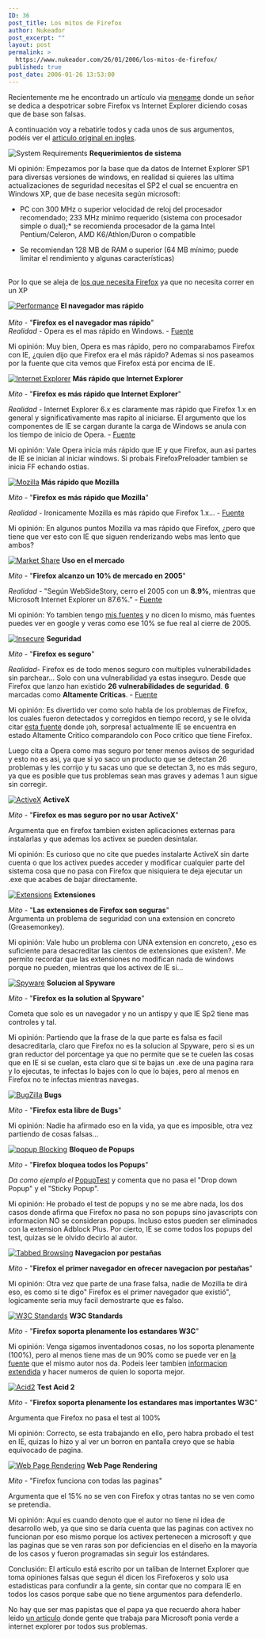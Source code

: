 ```yaml
---
ID: 36
post_title: Los mitos de Firefox
author: Nukeador
post_excerpt: ""
layout: post
permalink: >
  https://www.nukeador.com/26/01/2006/los-mitos-de-firefox/
published: true
post_date: 2006-01-26 13:53:00
---
```

<p>Recientemente me he encontrado un artículo via <a href="http://meneame.net/story.php?id=4162">meneame</a> donde un señor se dedica a despotricar sobre Firefox vs Internet Explorer diciendo cosas que de base son falsas.</p>
<p>A continuación voy a rebatirle todos y cada unos de sus argumentos, podéis ver el <a href="http://mywebpages.comcast.net/SupportCD/FirefoxMyths.html">articulo original en ingles</a>.</p>
<!--more-->
<div>
<img src="http://mywebpages.comcast.net/SupportCD/Icons/System.jpg" alt="System Requirements" border="0" /> <b>Requerimientos de sistema</b></p>
<p>Mi opinión: Empezamos por la base que da datos de Internet Explorer SP1 para diversas versiones de windows, en realidad si quieres las ultima actualizaciones de seguridad necesitas el SP2 el cual se encuentra en Windows XP, que de base necesita según microsoft:</p>
<ul></p>
<li>PC con 300 MHz o superior velocidad de reloj del procesador recomendado; 233 MHz mínimo requerido (sistema con procesador simple o dual);* se recomienda procesador de la gama Intel Pentium/Celeron, AMD K6/Athlon/Duron o compatible</li>
<p></p>
<li>Se recomiendan 128 MB de RAM o superior (64 MB mínimo; puede limitar el rendimiento y algunas características)</li>
</ul>
<p><br />
Por lo que se aleja de <a href="http://www.mozilla.com/firefox/system-requirements.html">los que necesita Firefox</a> ya que no necesita correr en un XP</p>
<p><a href="http://www.howtocreate.co.uk/browserSpeed.html#winspeed">   <img src="http://mywebpages.comcast.net/SupportCD/Icons/Speed_Test.jpg" alt="Performance" border="0" /></a> <b>El navegador mas rápido</b><br />
<i><br />
Mito</i> - "<b>Firefox es el navegador mas rápido</b>"<br />
<i>Realidad</i> - Opera es el mas rápido en Windows. - <a href="http://www.howtocreate.co.uk/browserSpeed.html#winspeed">Fuente</a></p>
<p>Mi opinión: Muy bien, Opera es mas rápido, pero no comparabamos Firefox con IE, ¿quien dijo que Firefox era el más rápido? Ademas si nos paseamos por la fuente que cita vemos que Firefox está por encima de IE.</p>
<p><a href="http://www.howtocreate.co.uk/browserSpeed.html#winspeed">   <img src="http://mywebpages.comcast.net/SupportCD/Icons/IE.jpg" alt="Internet Explorer" border="0" /></a> <b>Más rápido que Internet Explorer</b></p>
<p><i>Mito</i> - "<b>Firefox es </b><b>más rápido</b><b> que Internet Explorer</b>"</p>
<p><i>Realidad</i> - Internet Explorer 6.x es claramente mas rápido que Firefox 1.x en general y significativamente mas rapito al iniciarse. El argumento que los componentes de IE se cargan durante la carga de Windows se anula con los tiempo de inicio de Opera.   - <a href="http://www.howtocreate.co.uk/browserSpeed.html#winspeed">Fuente</a></p>
<p>Mi opinión: Vale Opera inicia más rápido que IE y que Firefox, aun asi partes de IE se inician al iniciar windows. Si probais FirefoxPreloader tambien se inicia FF echando ostias.</p>
<p><a href="http://www.howtocreate.co.uk/browserSpeed.html#winspeed">   <img src="http://mywebpages.comcast.net/SupportCD/Icons/Mozilla.jpg" alt="Mozilla" border="0" /></a> <b>Más rápido que Mozilla</b></p>
<p><i>Mito</i> - "<b>Firefox es más rápido que Mozilla</b>"</p>
<p><i>Realidad</i> - Ironicamente Mozilla es más rápido que Firefox 1.x...   - <a href="http://www.howtocreate.co.uk/browserSpeed.html#winspeed">Fuente</a></p>
<p>Mi opinión: En algunos puntos Mozilla va mas rápido que Firefox, ¿pero que tiene que ver esto con IE que siguen renderizando webs mas lento que ambos?</p>
<p><a href="http://www.personaltechpipeline.com/news/175804009">   <img src="http://mywebpages.comcast.net/SupportCD/Icons/Market_Share.jpg" alt="Market Share" border="0" /></a> <b>Uso en el mercado</b></p>
<p><i>Mito</i> - "<b>Firefox alcanzo un 10% de mercado en 2005</b>"</p>
<p><i>Realidad</i> - "Según WebSideStory, cerro el 2005 con un <b>8.9%</b>, mientras que Microsoft Internet Explorer un 87.6%."   - <a href="http://www.personaltechpipeline.com/news/175804009">Fuente</a></p>
<p>Mi opinión: Yo tambien tengo <a href="http://www.xitimonitor.com/etudes/equipement12.asp">mis fuentes</a> y no dicen lo mismo, más fuentes puedes ver en google y veras como ese 10% se fue real al cierre de 2005.</p>
<p><a href="http://secunia.com/product/4227/">   <img src="http://mywebpages.comcast.net/SupportCD/Icons/Insecure.jpg" alt="Insecure" border="0" /></a>   <b>Seguridad</b></p>
<p><i>Mito</i> - "<b>Firefox es seguro</b>"</p>
<p><i>Realidad</i>- Firefox es de todo menos seguro con multiples vulnerabilidades sin parchear... Solo con una vulnerabilidad ya estas inseguro. Desde que Firefox que lanzo han existido <b>26 vulnerabilidades de seguridad</b>. <b>6</b> marcadas como <b>Altamente Criticas</b>.   - <a href="http://secunia.com/product/4227/">Fuente</a></p>
<p>Mi opinión: Es divertido ver como solo habla de los problemas de Firefox, los cuales fueron detectados y corregidos en tiempo record, y se le olvida citar <a href="http://secunia.com/product/11/#advisories">esta fuente</a> donde ¡oh, sorpresa! actualmente IE se encuentra en estado Altamente Critico comparandolo con Poco critico que tiene Firefox.</p>
<p>Luego cita a Opera como mas seguro por tener menos avisos de seguridad y esto no es asi, ya que si yo saco un producto que se detectan 26 problemas y les corrijo y tu sacas uno que se detectan 3, no es más seguro, ya que es posible que tus problemas sean mas graves y ademas 1 aun sigue sin corregir.</p>
<p><a href="http://www.eweek.com/article2/0,1759,1785769,00.asp">   <img src="http://mywebpages.comcast.net/SupportCD/Icons/ActiveX.jpg" alt="ActiveX" border="0" /></a>   <b>ActiveX</b></p>
<p><i>Mito</i> - "<b>Firefox es mas seguro por no usar ActiveX</b>"</p>
<p>Argumenta que en firefox tambien existen aplicaciones externas para instalarlas y que ademas los activex se pueden desintalar.</p>
<p>Mi opinión: Es curioso que no cite que puedes instalarte ActiveX sin darte cuenta o que los activex puedes acceder y modificar cualquier parte del sistema cosa que no pasa con Firefox que nisiquiera te deja ejecutar un .exe que acabes de bajar directamente.</p>
<p><a href="http://secunia.com/advisories/16128/">   <img src="http://mywebpages.comcast.net/SupportCD/Icons/Extensions.jpg" alt="Extensions" border="0" /></a>   <b>Extensiones</b></p>
<p><i>Mito</i> - "<b>Las extensiones de Firefox son seguras</b>"<br />
Argumenta un problema de seguridad con una extension en concreto (Greasemonkey).</p>
<p>Mi opinión: Vale hubo un problema con UNA extension en concreto, ¿eso es suficiente para desacreditar las cientos de extensiones que existen?. Me permito recordar que las extensiones no modifican nada de windows porque no pueden, mientras que los activex de IE si...</p>
<p><a href="http://www.vitalsecurity.org/2005/03/firefox-spyware-infects-ie.html">   <img src="http://mywebpages.comcast.net/SupportCD/Icons/Spyware.jpg" alt="Spyware" border="0" /></a>   <b>Solucion al Spyware</b></p>
<p><i>Mito</i> - "<b>Firefox es la solution al Spyware</b>"</p>
<p>Cometa que solo es un navegador y no un antispy y que IE Sp2 tiene mas controles y tal.</p>
<p>Mi opinión: Partiendo que la frase de la que parte es falsa es facil desacreditarla, claro que Firefox no es la solucion al Spyware, pero si es un gran reductor del porcentage ya que no permite que se te cuelen las cosas que en IE si se cuelan, esta claro que si te bajas un .exe de una pagina rara y lo ejecutas, te infectas lo bajes con lo que lo bajes, pero al menos en Firefox no te infectas mientras navegas.</p>
<p><a href="https://bugzilla.mozilla.org/duplicates.cgi?sortby=delta&reverse=1&maxrows=100&changedsince=30">   <img src="http://mywebpages.comcast.net/SupportCD/Icons/BugZilla.jpg" alt="BugZilla" border="0" /></a>   <b>Bugs</b></p>
<p><i>Mito</i> - "<b>Firefox esta libre de Bugs</b>"</p>
<p>Mi opinión: Nadie ha afirmado eso en la vida, ya que es imposible, otra vez partiendo de cosas falsas...</p>
<p><a href="http://www.popuptest.com/">   <img src="http://mywebpages.comcast.net/SupportCD/Icons/Popup.jpg" alt="popup Blocking" border="0" /></a>   <b>Bloqueo de Popups</b></p>
<p><i>Mito</i> - "<b>Firefox bloquea todos los Popups</b>"</p>
<p><i>Da como ejemplo el</i> <a href="http://www.popuptest.com/">PopupTest</a> y comenta que no pasa el  "Drop down Popup" y el "Sticky Popup".</p>
<p>Mi opinión: He probado el test de popups y no se me abre nada, los dos casos donde afirma que Firefox no pasa no son popups sino javascripts con informacion NO se consideran popups. Incluso estos pueden ser eliminados con la extension Adblock Plus. Por cierto, IE se come todos los popups del test, quizas se le olvido decirlo al autor.</p>
<p><a href="http://en.wikipedia.org/wiki/Tabbed_browsing#Tabbed_browsing">   <img src="http://mywebpages.comcast.net/SupportCD/Icons/Tabbed.jpg" alt="Tabbed Browsing" border="0" /></a> <b>Navegacion por pestañas</b></p>
<p><i>Mito</i> - "<b>Firefox el primer navegador en ofrecer navegacion por pestañas</b>"</p>
<p>Mi opinión: Otra vez que parte de una frase falsa, nadie de Mozilla te dirá eso, es como si te digo" Firefox es el primer navegador que existió", logicamente seria muy facil demostrarte que es falso.</p>
<p><a href="http://www.google.com/search?hl=en&q=http%3A%2F%2Fnanobox.chipx86.com%2Fbrowser_support_summary.php&btnG=Google+Search">   <img src="http://mywebpages.comcast.net/SupportCD/Icons/W3C.jpg" alt="W3C Standards" border="0" /></a>   <b>W3C Standards</b></p>
<p><i>Mito</i> - "<b>Firefox soporta plenamente los estandares W3C</b>"</p>
<p>Mi opinión: Venga sigamos inventadonos cosas, no los soporta plenamente (100%), pero al menos tiene mas de un 90% como se puede ver en <a href="http://nanobox.chipx86.com/browser_support_summary.php">la fuente</a> que el mismo autor nos da. Podeis leer tambien <a href="http://nanobox.chipx86.com/browser_support.php">informacion extendida</a> y hacer numeros de quien lo soporta mejor.</p>
<p><a href="http://www.webstandards.org/act/acid2/">   <img src="http://mywebpages.comcast.net/SupportCD/Icons/Acid2.jpg" alt="Acid2" border="0" /></a> <b>Test Acid 2</b></p>
<p><i>Mito</i> - "<b>Firefox </b><b>soporta plenamente los estandares mas importantes </b><b>W3C</b>"</p>
<p>Argumenta que Firefox no pasa el test al 100%</p>
<p>Mi opinión: Correcto, se esta trabajando en ello, pero habra probado el test en IE, quizas lo hizo y al ver un borron en pantalla creyo que se habia equivocado de pagina.</p>
<p><a href="http://www.computergripes.com/firefoxsites.html">   <img src="http://mywebpages.comcast.net/SupportCD/Icons/Web_Page.jpg" alt="Web Page Rendering" border="0" /></a>   <b>Web Page Rendering</b></p>
<p><i>Mito</i> - "Firefox funciona con todas las paginas"</p>
<p>Argumenta que el 15% no se ven con Firefox y otras tantas no se ven como se pretendia.</p>
<p>Mi opinión: Aquí es cuando denoto que el autor no tiene ni idea de desarrollo web, ya que sino se daría cuenta que las paginas con activex no funcionan por eso mismo porque los activex pertenecen a microsoft y que las paginas que se ven raras son por deficiencias en el diseño en la mayoría de los casos y fueron programadas sin seguir los estándares.</p>
<p>Conclusión: El artículo está escrito por un taliban de Internet Explorer que toma opiniones falsas que segun él dicen los Firefoxeros y solo usa estadisticas para confundir a la gente, sin contar que no compara IE en todos los casos porque sabe que no tiene argumentos para defenderlo.</p>
<p>No hay que ser mas papistas que el papa ya que recuerdo ahora haber leido <a href="http://www.emailbattles.com/archive/battles/browsers_aacehieihi_gd/">un articulo</a> donde gente que trabaja para Microsoft ponia verde a internet explorer por todos sus problemas.<br />
<a href="https://bugzilla.mozilla.org/duplicates.cgi?sortby=delta&reverse=1&maxrows=100&changedsince=30"></a>
</div>
